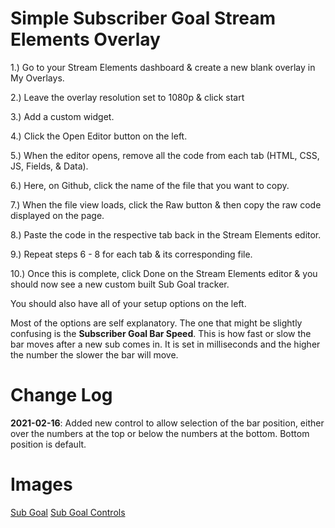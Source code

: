 # Simple Subscriber Goal Stream Elements Overlay

1.) Go to your Stream Elements dashboard & create a new blank overlay in My Overlays.

2.) Leave the overlay resolution set to 1080p & click start

3.) Add a custom widget.

4.) Click the Open Editor button on the left.

5.) When the editor opens, remove all the code from each tab (HTML, CSS, JS, Fields, & Data).

6.) Here, on Github, click the name of the file that you want to copy.

7.) When the file view loads, click the Raw button & then copy the raw code displayed on the page.

8.) Paste the code in the respective tab back in the Stream Elements editor.

9.) Repeat steps 6 - 8 for each tab & its corresponding file.

10.) Once this is complete, click Done on the Stream Elements editor & you should now see a new custom built Sub Goal tracker. 

You should also have all of your setup options on the left.

Most of the options are self explanatory. The one that might be slightly confusing is the **Subscriber Goal Bar Speed**.  This is how fast or slow the bar moves after a new sub comes in.  It is set in milliseconds and the higher the number the slower the bar will move.


# Change Log

**2021-02-16**: Added new control to allow selection of the bar position, either over the numbers at the top or below the numbers at the bottom.  Bottom position is default.

# Images

[Sub Goal](subgoal1.png)
[Sub Goal Controls](subgoal2.png)
